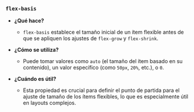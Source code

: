 ### `flex-basis`

- **¿Qué hace?**
  - `flex-basis` establece el tamaño inicial de un ítem flexible antes de que se apliquen los ajustes de `flex-grow` y `flex-shrink`.

- **¿Cómo se utiliza?**
  - Puede tomar valores como `auto` (el tamaño del ítem basado en su contenido), un valor específico (como `50px`, `20%`, etc.), o `0`.

- **¿Cuándo es útil?**
  - Esta propiedad es crucial para definir el punto de partida para el ajuste de tamaño de los ítems flexibles, lo que es especialmente útil en layouts complejos.
